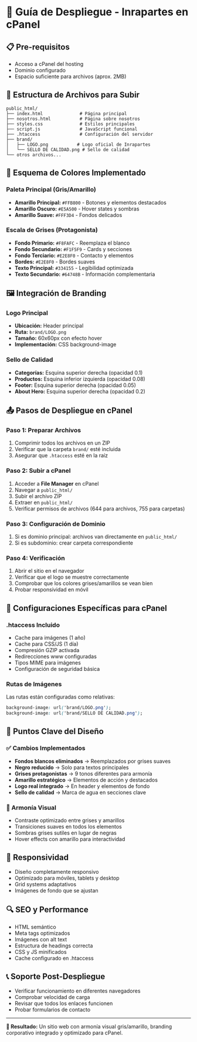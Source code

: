 # 🚀 Guía de Despliegue - Inrapartes en cPanel

## 📋 Pre-requisitos
- Acceso a cPanel del hosting
- Dominio configurado
- Espacio suficiente para archivos (aprox. 2MB)

## 📁 Estructura de Archivos para Subir
```
public_html/
├── index.html              # Página principal
├── nosotros.html           # Página sobre nosotros
├── styles.css              # Estilos principales
├── script.js               # JavaScript funcional
├── .htaccess               # Configuración del servidor
├── brand/
│   ├── LOGO.png           # Logo oficial de Inrapartes
│   └── SELLO DE CALIDAD.png # Sello de calidad
└── otros archivos...
```

## 🎨 Esquema de Colores Implementado

### Paleta Principal (Gris/Amarillo)
- **Amarillo Principal:** `#FFB800` - Botones y elementos destacados
- **Amarillo Oscuro:** `#E5A500` - Hover states y sombras
- **Amarillo Suave:** `#FFF3D4` - Fondos delicados

### Escala de Grises (Protagonista)
- **Fondo Primario:** `#F8FAFC` - Reemplaza el blanco
- **Fondo Secundario:** `#F1F5F9` - Cards y secciones
- **Fondo Terciario:** `#E2E8F0` - Contacto y elementos
- **Bordes:** `#E2E8F0` - Bordes suaves
- **Texto Principal:** `#334155` - Legibilidad optimizada
- **Texto Secundario:** `#64748B` - Información complementaria

## 🖼️ Integración de Branding

### Logo Principal
- **Ubicación:** Header principal
- **Ruta:** `brand/LOGO.png`
- **Tamaño:** 60x60px con efecto hover
- **Implementación:** CSS background-image

### Sello de Calidad
- **Categorías:** Esquina superior derecha (opacidad 0.1)
- **Productos:** Esquina inferior izquierda (opacidad 0.08)
- **Footer:** Esquina superior derecha (opacidad 0.05)
- **About Hero:** Esquina superior derecha (opacidad 0.2)

## 📤 Pasos de Despliegue en cPanel

### Paso 1: Preparar Archivos
1. Comprimir todos los archivos en un ZIP
2. Verificar que la carpeta `brand/` esté incluida
3. Asegurar que `.htaccess` esté en la raíz

### Paso 2: Subir a cPanel
1. Acceder a **File Manager** en cPanel
2. Navegar a `public_html/`
3. Subir el archivo ZIP
4. Extraer en `public_html/`
5. Verificar permisos de archivos (644 para archivos, 755 para carpetas)

### Paso 3: Configuración de Dominio
1. Si es dominio principal: archivos van directamente en `public_html/`
2. Si es subdominio: crear carpeta correspondiente

### Paso 4: Verificación
1. Abrir el sitio en el navegador
2. Verificar que el logo se muestre correctamente
3. Comprobar que los colores grises/amarillos se vean bien
4. Probar responsividad en móvil

## 🔧 Configuraciones Específicas para cPanel

### .htaccess Incluido
- Cache para imágenes (1 año)
- Cache para CSS/JS (1 día)
- Compresión GZIP activada
- Redirecciones www configuradas
- Tipos MIME para imágenes
- Configuración de seguridad básica

### Rutas de Imágenes
Las rutas están configuradas como relativas:
```css
background-image: url('brand/LOGO.png');
background-image: url('brand/SELLO DE CALIDAD.png');
```

## 🎯 Puntos Clave del Diseño

### ✅ Cambios Implementados
- **Fondos blancos eliminados** → Reemplazados por grises suaves
- **Negro reducido** → Solo para textos principales
- **Grises protagonistas** → 9 tonos diferentes para armonía
- **Amarillo estratégico** → Elementos de acción y destacados
- **Logo real integrado** → En header y elementos de fondo
- **Sello de calidad** → Marca de agua en secciones clave

### 🎨 Armonía Visual
- Contraste optimizado entre grises y amarillos
- Transiciones suaves en todos los elementos
- Sombras grises sutiles en lugar de negras
- Hover effects con amarillo para interactividad

## 📱 Responsividad
- Diseño completamente responsivo
- Optimizado para móviles, tablets y desktop
- Grid systems adaptativos
- Imágenes de fondo que se ajustan

## 🔍 SEO y Performance
- HTML semántico
- Meta tags optimizados
- Imágenes con alt text
- Estructura de headings correcta
- CSS y JS minificados
- Cache configurado en .htaccess

## 📞 Soporte Post-Despliegue
- Verificar funcionamiento en diferentes navegadores
- Comprobar velocidad de carga
- Revisar que todos los enlaces funcionen
- Probar formularios de contacto

---

**🎯 Resultado:** Un sitio web con armonía visual gris/amarillo, branding corporativo integrado y optimizado para cPanel. 